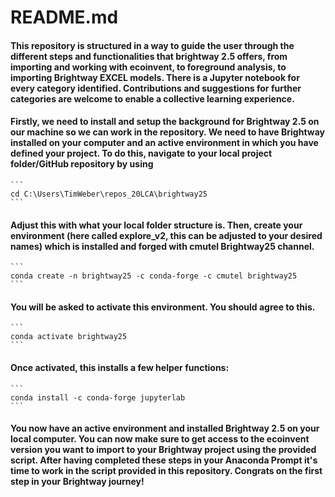 # README.md 

#### This repository is structured in a way to guide the user through the different steps and functionalities that brightway 2.5 offers, from importing and working with ecoinvent, to foreground analysis, to importing Brightway EXCEL models. There is a Jupyter notebook for every category identified. Contributions and suggestions for further categories are welcome to enable a collective learning experience.

#### Firstly, we need to install and setup the background for Brightway 2.5 on our machine so we can work in the repository. We need to have Brightway installed on your computer and an active environment in which you have defined your project. To do this, navigate to your local project folder/GitHub repository by using

    ```
    cd C:\Users\TimWeber\repos_20LCA\brightway25
    ```

#### Adjust this with what your local folder structure is. Then, create your environment (here called explore_v2, this can be adjusted to your desired names) which is installed and forged with cmutel Brightway25 channel.

    ```
    conda create -n brightway25 -c conda-forge -c cmutel brightway25
    ```

#### You will be asked to activate this environment. You should agree to this.

    ```
    conda activate brightway25
    ```

#### Once activated, this installs a few helper functions:

    ```
    conda install -c conda-forge jupyterlab
    ```

#### You now have an active environment and installed Brightway 2.5 on your local computer. You can now make sure to get access to the ecoinvent version you want to import to your Brightway project using the provided script. After having completed these steps in your Anaconda Prompt it's time to work in the script provided in this repository. Congrats on the first step in your Brightway journey!
